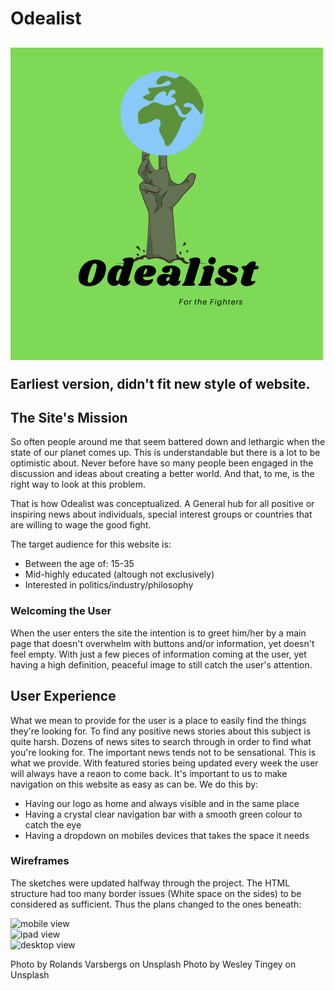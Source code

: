 <h1>Odealist<h2>
  <div><img src="assets/images/new-odealist.png" alt="earlier version of logo" ><p>Earliest version, didn't fit new style of website.</p></div>
  

<h2>The Site's Mission</h2>
<p>So often people around me that seem battered down and lethargic when the state of our planet comes up. This is understandable but there is a lot to be optimistic about. Never before have so many people been engaged in the discussion and ideas about creating a better world. And that, to me, is the right way to look at this problem.</p>
<p>That is how Odealist was conceptualized. A General hub for all positive or inspiring news about individuals, special interest groups or countries that are willing to wage the good fight.</p>
<p>The target audience for this website is:<ul>
<li>Between the age of: 15-35</li>
<li>Mid-highly educated (altough not exclusively)</li>
<li>Interested in politics/industry/philosophy</li>
</ul>
</p>
<h3>Welcoming the User</h3>
<p>When the user enters the site the intention is to greet him/her by a main page that doesn't overwhelm with buttons and/or information, yet doesn't feel empty. With just a few pieces of information coming at the user, yet having a high definition, peaceful image to still catch the user's attention. </p>

<h2>User Experience</h2>
<p>What we mean to provide for the user is a place to easily find the things they're looking for. To find any positive news stories about this subject is quite harsh. Dozens of news sites to search through in order to find what you're looking for. The important news tends not to be sensational. 
This is what we provide. With featured stories being updated every week the user will always have a reaon to come back. It's important to us to make navigation on this website as easy as can be. 
We do this by: <ul>
<li>Having our logo as home and always visible and in the same place</li>
<li>Having a crystal clear navigation bar with a smooth green colour to catch the eye</li>
<li>Having a dropdown on mobiles devices that takes the space it needs</li>
</ul> </p>

<h3>Wireframes</h3>
<p>The sketches were updated halfway through the project. 
The HTML structure had too many border issues (White space on the sides) to be considered as sufficient. Thus the plans changed to the ones beneath: </p>
<div><img src="assets/wireframes/wireframes-mobile/introduction-mobile.png" alt="mobile view"></div>
<div><img src="assets/wireframes/wireframes-ipad/introduction-ipad.png"alt="ipad view"></div>
<div><img src="assets/wireframes/wireframes-desktop/introduction.png"alt="desktop view"></div>





























































Photo by Rolands Varsbergs on Unsplash
Photo by Wesley Tingey on Unsplash
